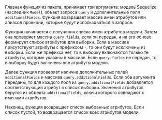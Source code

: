 Главная функция из пакета, принимает три аргумента: модель Sequelize (наследник `Model`), объект запроса `query` и дополнительные поля `additionalFields`. Функция возвращает массив имен атрибутов или алиасов проекций, которые будут использоваться в запросе.

Функция начинается с получения списка имен атрибутов модели. Затем она проверяет массив `query.fields`, если он передан, и на его основе формирует список атрибутов для выборки. Если в массиве присутствуют атрибуты с префиксом `-`, то они будут исключены из выборки. Если же префикса нет, то в выборку включаются только те атрибуты, которые указаны в массиве. Если `query.fields` не передан, то в выборку будут включены все атрибуты модели.

Далее функция проверяет наличие дополнительных полей `additionalFields` и массива `query.additionalFields`. Если оба аргумента переданы, то для каждого поля из `query.additionalFields` добавляется соответствующий атрибут в список выборки. Значения атрибутов берутся из объекта `additionalFields`, ключи которого совпадают с именами атрибутов.

Наконец, функция возвращает список выбранных атрибутов. Если список пустой, то возвращается список всех атрибутов модели.

